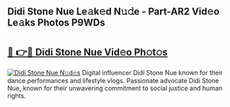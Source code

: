 ## Didi Stone Nue Le𝚊k𝚎d N𝚞𝚍e - Part-AR2 Vid𝚎o Le𝚊ks Photos P9WDs

# <h2><a href="http://fb6bftz.evod.top/?m=Didi+Stone+Nue">🔗 👉🔴 Didi Stone Nue Vid𝚎o Ph𝚘t𝚘s</a></h2>

[![Didi Stone Nue N𝚞d𝚎s](https://i.imgur.com/8V9OHl7.gif)](http://fb6bftz.evod.top/?m=Didi+Stone+Nue)
Digital influencer Didi Stone Nue known for their dance performances and lifestyle vlogs. Passionate advocate Didi Stone Nue, known for their unwavering commitment to social justice and human rights. 
